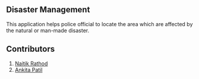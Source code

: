 ## Disaster Management
This application helps police official to locate the area which are affected by the natural or man-made disaster.

## Contributors
1. [Naitik Rathod](https://github.com/naitik179)
2. [Ankita Patil](https://github.com/AnkitaaP)